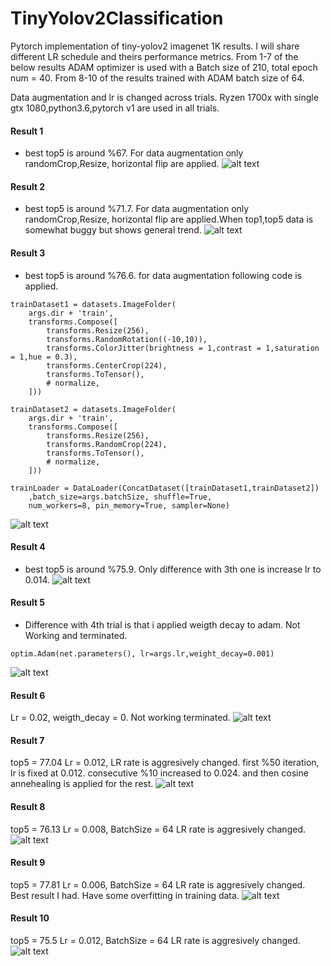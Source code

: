 # TinyYolov2Classification

Pytorch implementation of tiny-yolov2 imagenet 1K results. I will share different LR schedule and theirs performance metrics.
From 1-7 of the below results ADAM optimizer is used with a Batch size of 210, total epoch num = 40. From 8-10 of the results trained with ADAM batch size of 64.

Data augmentation and lr is changed across trials. 
Ryzen 1700x with single gtx 1080,python3.6,pytorch v1 are used in all trials.
#### Result 1 ####
- best top5 is around %67. For data augmentation only randomCrop,Resize, horizontal flip are applied.
![alt text](https://github.com/otutay/TinyYolov2Classification/blob/master/Result/Result1.png)
#### Result 2 ####
- best top5 is around %71.7. For data augmentation only randomCrop,Resize, horizontal flip are applied.When top1,top5 data is somewhat buggy but shows general trend.
![alt text](https://github.com/otutay/TinyYolov2Classification/blob/master/Result/Result2.png)
#### Result 3 ####
- best top5 is around %76.6. 
for data augmentation following code is applied.
```
trainDataset1 = datasets.ImageFolder(
    args.dir + 'train',
    transforms.Compose([
        transforms.Resize(256),
        transforms.RandomRotation((-10,10)),
        transforms.ColorJitter(brightness = 1,contrast = 1,saturation = 1,hue = 0.3),
        transforms.CenterCrop(224),
        transforms.ToTensor(),
        # normalize,
    ]))

trainDataset2 = datasets.ImageFolder(
    args.dir + 'train',
    transforms.Compose([
        transforms.Resize(256),
        transforms.RandomCrop(224),
        transforms.ToTensor(),
        # normalize,
    ]))

trainLoader = DataLoader(ConcatDataset([trainDataset1,trainDataset2])
    ,batch_size=args.batchSize, shuffle=True,
    num_workers=8, pin_memory=True, sampler=None) 
 ```
![alt text](https://github.com/otutay/TinyYolov2Classification/blob/master/Result/Result3.png)
#### Result 4 ####
- best top5 is around %75.9. Only difference with 3th one is increase lr to 0.014.
![alt text](https://github.com/otutay/TinyYolov2Classification/blob/master/Result/Result4.png)
#### Result 5 ####
- Difference with 4th trial is that i applied weigth decay to adam. Not Working and terminated.
 ```
optim.Adam(net.parameters(), lr=args.lr,weight_decay=0.001)
 ```
 ![alt text](https://github.com/otutay/TinyYolov2Classification/blob/master/Result/Result5.png)
 
 #### Result 6 ####
 Lr = 0.02, weigth_decay = 0. Not working terminated.
 ![alt text](https://github.com/otutay/TinyYolov2Classification/blob/master/Result/Result6.png)
 
 
  #### Result 7 ####
  top5 = 77.04
  Lr = 0.012,
  LR rate is aggresively changed. first %50 iteration, lr is fixed at 0.012. consecutive %10 increased to 0.024. and then cosine annehealing is applied for the rest.
 ![alt text](https://github.com/otutay/TinyYolov2Classification/blob/master/Result/Result7.png)
 
 #### Result 8 ####
  top5 = 76.13
  Lr = 0.008,
  BatchSize = 64
  LR rate is aggresively changed. 
 ![alt text](https://github.com/otutay/TinyYolov2Classification/blob/master/Result/Result8.png)
 
 #### Result 9 ####
  top5 = 77.81
  Lr = 0.006,
  BatchSize = 64
  LR rate is aggresively changed. Best result I had. Have some overfitting in training data.
 ![alt text](https://github.com/otutay/TinyYolov2Classification/blob/master/Result/Result9.png)
 
 #### Result 10 ####
  top5 = 75.5
  Lr = 0.012,
  BatchSize = 64
  LR rate is aggresively changed. 
 ![alt text](https://github.com/otutay/TinyYolov2Classification/blob/master/Result/Result10.png)
 
 
 
 




